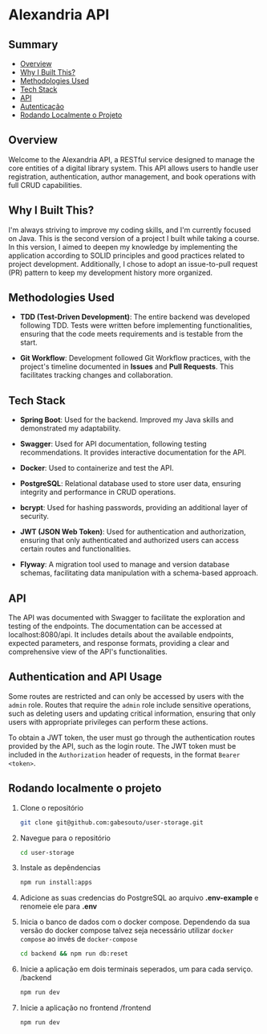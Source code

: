 # Alexandria API 

## Summary
- [Overview](#overview)
- [Why I Built This?](#why-i-built-this?)
- [Methodologies Used](#methodologies-used)
- [Tech Stack](#tech-stack)
- [API](#api)
- [Autenticação](#autenticação-e-uso-da-api)
- [Rodando Localmente o Projeto](#rodando-localmente-o-projeto)

## Overview

Welcome to the Alexandria API, a RESTful service designed to manage the core entities of a digital library system. This API allows users to handle user registration, authentication, author management, and book operations with full CRUD capabilities.

## Why I Built This?
I'm always striving to improve my coding skills, and I'm currently focused on Java. This is the second version of a project I built while taking a course. In this version, I aimed to deepen my knowledge by implementing the application according to SOLID principles and good practices related to project development. Additionally, I chose to adopt an issue-to-pull request (PR) pattern to keep my development history more organized.

## Methodologies Used

- **TDD (Test-Driven Development)**: The entire backend was developed following TDD. Tests were written before implementing functionalities, ensuring that the code meets requirements and is testable from the start.

- **Git Workflow**: Development followed Git Workflow practices, with the project's timeline documented in **Issues** and **Pull Requests**. This facilitates tracking changes and collaboration.


## Tech Stack

- **Spring Boot**: Used for the backend. Improved my Java skills and demonstrated my adaptability.

- **Swagger**: Used for API documentation, following testing recommendations. It provides interactive documentation for the API.

- **Docker**: Used to containerize and test the API.

- **PostgreSQL**: Relational database used to store user data, ensuring integrity and performance in CRUD operations.

- **bcrypt**: Used for hashing passwords, providing an additional layer of security.

- **JWT (JSON Web Token)**: Used for authentication and authorization, ensuring that only authenticated and authorized users can access certain routes and functionalities.

- **Flyway**: A migration tool used to manage and version database schemas, facilitating data manipulation with a schema-based approach.


## API

The API was documented with Swagger to facilitate the exploration and testing of the endpoints. The documentation can be accessed at localhost:8080/api. It includes details about the available endpoints, expected parameters, and response formats, providing a clear and comprehensive view of the API's functionalities.

## Authentication and API Usage

Some routes are restricted and can only be accessed by users with the `admin` role. Routes that require the `admin` role include sensitive operations, such as deleting users and updating critical information, ensuring that only users with appropriate privileges can perform these actions.

To obtain a JWT token, the user must go through the authentication routes provided by the API, such as the login route. The JWT token must be included in the `Authorization` header of requests, in the format `Bearer <token>`.


## Rodando localmente o projeto

1. Clone o repositório

    ```bash
   git clone git@github.com:gabesouto/user-storage.git
    ```

2. Navegue para o repositório

    ```bash
    cd user-storage
    ```

3. Instale as depêndencias

    ```bash
    npm run install:apps
    ```
4. Adicione as suas credencias do PostgreSQL ao arquivo <Strong>.env-example</Strong> e renomeie ele para <Strong>.env</Strong>

5. Inicia o banco de dados com o docker compose. Dependendo da sua versão do docker compose talvez seja necessário utilizar `docker compose` ao invés de `docker-compose`

    ```bash
    cd backend && npm run db:reset
    ```

6. Inicie a aplicação em dois terminais seperados, um para cada serviço.
   /backend

    ```bash
    npm run dev
    ```
7. Inicie a aplicação no frontend
  /frontend

    ```bash
    npm run dev
    ```
